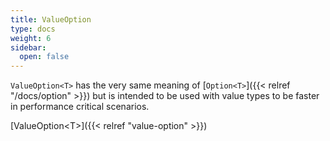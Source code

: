 ```yaml
---
title: ValueOption
type: docs
weight: 6
sidebar:
  open: false
---
```


`ValueOption<T>` has the very same meaning of [`Option<T>`]({{< relref "/docs/option" >}}) but is intended to be used with value types to be faster in performance critical scenarios.

[ValueOption&lt;T&gt;]({{< relref "value-option" >}})

